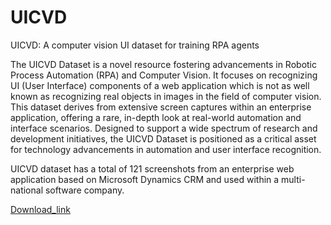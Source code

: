 # UICVD
UICVD: A computer vision UI dataset for training RPA agents

The UICVD Dataset is a novel resource fostering advancements in Robotic Process Automation (RPA) and Computer Vision. It focuses on recognizing UI (User Interface) components of a web application which is not as well known as recognizing real objects in images in the field of computer vision. This dataset derives from extensive screen captures within an enterprise application, offering a rare, in-depth look at real-world automation and interface scenarios. Designed to support a wide spectrum of research and development initiatives, the UICVD Dataset is positioned as a critical asset for technology advancements in automation and user interface recognition. 

UICVD dataset has a total of 121 screenshots from an enterprise web application based on Microsoft Dynamics CRM and used within a multi-national software company. 

[Download_link](https://drive.google.com/uc?export=download&id=1uhNmFmr4zkf7i1C9YYmr7pL1g1dYnTla)
